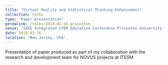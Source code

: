 ```yaml
---
title: "Virtual Reality and Statistical Thinking Enhancement"
collection: talks
type: "Paper presentation"
permalink: /talks/2019-03-16-princeton
venue: "IEEE Integrated STEM Education Conference Princeton University"
date: 2019-03-16
location: "New Jersey, USA"
---
```

Presentation of paper produced as part of my collaboration with the
research and development team for NOVUS projects at ITESM
